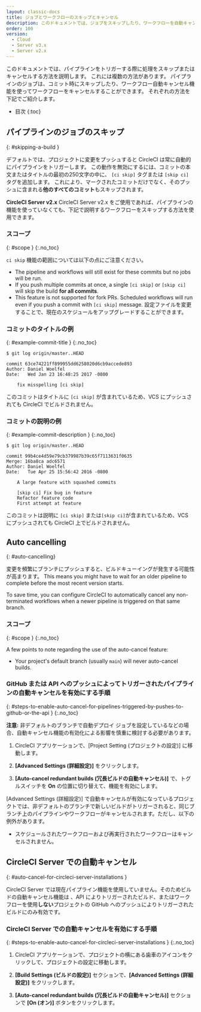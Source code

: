 ```yaml
---
layout: classic-docs
title: ジョブとワークフローのスキップとキャンセル
description: このドキュメントでは、ジョブをスキップしたり、ワークフローを自動キャンセルすることにより、プロジェクトで処理が自動的に実行されるタイミングを制御するためのオプションについて説明します。
order: 100
version:
  - Cloud
  - Server v3.x
  - Server v2.x
---
```


このドキュメントでは、パイプラインをトリガーする際に処理をスキップまたはキャンセルする方法を説明します。 これには複数の方法があります。 パイプラインのジョブは、コミット時にスキップしたり、ワークフロー自動キャンセル機能を使ってワークフローをキャンセルすることができます。 それぞれの方法を下記でご紹介します。

* 目次
{:toc}

## パイプラインのジョブのスキップ
{: #skipping-a-build }

デフォルトでは、プロジェクトに変更をプッシュすると CircleCI は常に自動的にパイプラインをトリガーします。 この動作を無効にするには、コミットの本文またはタイトルの最初の250文字の中に、 `[ci skip]` タグまたは `[skip ci]` タグを追加します。 これにより、マークされたコミットだけでなく、そのプッシュに含まれる**他のすべてのコミット**もスキップされます。

**CircleCI Server v2.x** CircleCI Server v2.x をご使用であれば、パイプラインの機能を使っていなくても、下記で説明するワークフローをスキップする方法を使用できます。

### スコープ
{: #scope }
{:.no_toc}

`ci skip` 機能の範囲については以下の点にご注意ください。

* The pipeline and workflows will still exist for these commits but no jobs will be run.
* If you push multiple commits at once, a single `[ci skip]` or `[skip ci]` will skip the build **for all commits**.
* This feature is not supported for fork PRs. Scheduled workflows will run even if you push a commit with `[ci skip]` message. 設定ファイルを変更することで、現在のスケジュールをアップグレードすることができます。

### コミットのタイトルの例
{: #example-commit-title }
{:.no_toc}

```shell
$ git log origin/master..HEAD

commit 63ce74221ff899955dd6258020d6cb9accede893
Author: Daniel Woelfel
Date:   Wed Jan 23 16:48:25 2017 -0800

    fix misspelling [ci skip]
```

このコミットはタイトルに `[ci skip]` が含まれているため、VCS にプッシュされても CircleCI でビルドされません。

### コミットの説明の例
{: #example-commit-description }
{:.no_toc}

```shell
$ git log origin/master..HEAD

commit 99b4ce4d59e79cb379987b39c65f7113631f0635
Merge: 16ba8ca adc6571
Author: Daniel Woelfel
Date:   Tue Apr 25 15:56:42 2016 -0800

    A large feature with squashed commits

    [skip ci] Fix bug in feature
    Refactor feature code
    First attempt at feature
```

このコミットは説明に `[ci skip]` または`[skip ci]`が含まれているため、VCS にプッシュされても CircleCI 上でビルドされません。

## Auto cancelling
{: #auto-cancelling}

変更を頻繁にブランチにプッシュすると、ビルドキューイングが発生する可能性が高まります。 This means you might have to wait for an older pipeline to complete before the most recent version starts.

To save time, you can configure CircleCI to automatically cancel any non-terminated workflows when a newer pipeline is triggered on that same branch.

### スコープ
{: #scope }
{:.no_toc}

A few points to note regarding the use of the auto-cancel feature:

* Your project's default branch (usually `main`) will never auto-cancel builds.

### GitHub または API へのプッシュによってトリガーされたパイプラインの自動キャンセルを有効にする手順
{: #steps-to-enable-auto-cancel-for-pipelines-triggered-by-pushes-to-github-or-the-api }
{:.no_toc}

**注意:** 非デフォルトのブランチで自動デプロイ ジョブを設定しているなどの場合、自動キャンセル機能の有効化による影響を慎重に検討する必要があります。

1. CircleCI アプリケーションで、[Project Setting (プロジェクトの設定)] に移動します。

2. **[Advanced Settings (詳細設定)]** をクリックします。

3. **[Auto-cancel redundant builds (冗長ビルドの自動キャンセル)]** で、トグルスイッチを **On** の位置に切り替えて、機能を有効にします。

[Advanced Settings (詳細設定)] で自動キャンセルが有効になっているプロジェクトでは、非デフォルトのブランチで新しいビルドがトリガーされると、同じブランチ上のパイプラインやワークフローがキャンセルされます。ただし、以下の例外があります。
- スケジュールされたワークフローおよび再実行されたワークフローはキャンセルされません。

## CircleCI Server での自動キャンセル
{: #auto-cancel-for-circleci-server-installations }

CircleCI Server では現在パイプライン機能を使用していません。そのためビルドの自動キャンセル機能は 、API によりトリガーされたビルド、またはワークフローを使用**しない**プロジェクトの GitHub へのプッシュによりトリガーされたビルドにのみ有効です。

### CircleCI Server での自動キャンセルを有効にする手順
{: #steps-to-enable-auto-cancel-for-circleci-server-installations }
{:.no_toc}

1. CircleCI アプリケーションで、プロジェクトの横にある歯車のアイコンをクリックして、プロジェクトの設定に移動します。

2. **[Build Settings (ビルドの設定)]** セクションで、**[Advanced Settings (詳細設定)]** をクリックします。

3. **[Auto-cancel redundant builds (冗長ビルドの自動キャンセル)]** セクションで **[On (オン)]** ボタンをクリックします。
